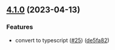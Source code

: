 ## [4.1.0](https://github.com/jacobheun/any-signal/compare/v4.0.1...v4.1.0) (2023-04-13)


### Features

* convert to typescript ([#25](https://github.com/jacobheun/any-signal/issues/25)) ([de5fa82](https://github.com/jacobheun/any-signal/commit/de5fa8244a3ff12197d0696a694cc1e77cf40f43))
